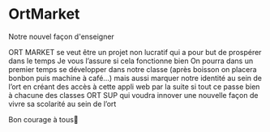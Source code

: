# OrtMarket
Notre nouvel façon d'enseigner

ORT MARKET se veut être un projet non lucratif qui a pour but de prospérer dans le temps 
Je vous l’assure si cela fonctionne bien 
On pourra dans un premier temps se développer dans notre classe (après boisson on placera bonbon puis machine à café…) mais aussi marquer notre identité au sein de l’ort en créant des accès à cette appli web par la suite si tout ce passe bien à chacune des classes ORT SUP qui voudra innover une nouvelle façon de vivre sa scolarité au sein de l’ort

Bon courage à tous👏
